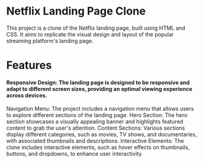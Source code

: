 # Netflix Landing Page Clone

This project is a clone of the Netflix landing page, built using HTML and CSS. It aims to replicate the visual design and layout of the popular streaming platform's landing page.

# Features
#### Responsive Design: The landing page is designed to be responsive and adapt to different screen sizes, providing an optimal viewing experience across devices.
Navigation Menu: The project includes a navigation menu that allows users to explore different sections of the landing page.
Hero Section: The hero section showcases a visually appealing banner and highlights featured content to grab the user's attention.
Content Sections: Various sections display different categories, such as movies, TV shows, and documentaries, with associated thumbnails and descriptions.
Interactive Elements: The clone includes interactive elements, such as hover effects on thumbnails, buttons, and dropdowns, to enhance user interactivity.
